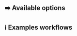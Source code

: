 <!--header-->
<!--/header-->

## ➡️ Available options

<!--options-->
<!--/options-->

## ℹ️ Examples workflows

<!--examples-->
<!--/examples-->
